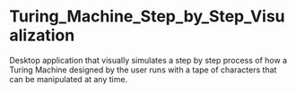 # Turing_Machine_Step_by_Step_Visualization
 Desktop application that visually simulates a step by step process of how a Turing Machine designed by the user runs with a tape of characters that can be manipulated at any time. 

